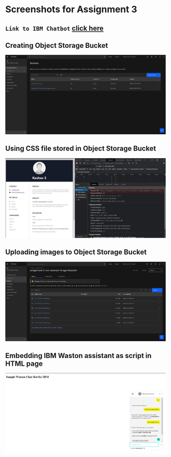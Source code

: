 # Screenshots for Assignment 3

## `Link to IBM Chatbot` [click here](https://web-chat.global.assistant.watson.appdomain.cloud/preview.html?backgroundImageURL=https%3A%2F%2Fau-syd.assistant.watson.cloud.ibm.com%2Fpublic%2Fimages%2Fupx-8d893bea-6198-4677-aca6-2e871cac49db%3A%3Aa5f407ce-9f6f-4214-b356-a87356fb6c6e&integrationID=ce7f5e29-ea93-4cf1-993f-61aff17b7f90&region=au-syd&serviceInstanceID=8d893bea-6198-4677-aca6-2e871cac49db)

## **Creating Object Storage Bucket**

![Alt text](/Assignments/Keshav/Assignment-3/screenshots/Creating_object_storage_bucket.png?raw=true)

## **Using CSS file stored in Object Storage Bucket**

![Alt text](/Assignments/Keshav/Assignment-3/screenshots/css_from_object_storage.png?raw=true)

## **Uploading images to Object Storage Bucket**

![Alt text](/Assignments/Keshav/Assignment-3/screenshots/Image_upload_to_object_storage.png?raw=true)

## **Embedding IBM Waston assistant as script in HTML page**

![Alt text](/Assignments/Keshav/Assignment-3/screenshots/Watson_assistant.png?raw=true)
